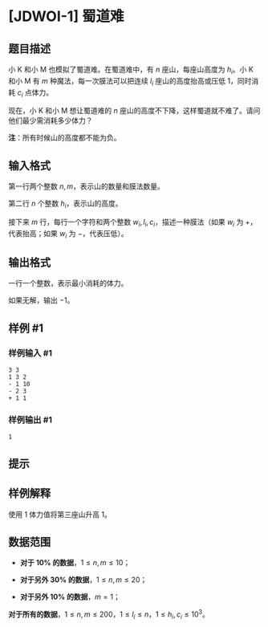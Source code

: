 # [JDWOI-1] 蜀道难

## 题目描述

小 K 和小 M 也模拟了蜀道难。在蜀道难中，有 $n$ 座山，每座山高度为 $h_i$。小 K 和小 M 有 $m$ 种魔法，每一次膜法可以把连续 $l_i$ 座山的高度抬高或压低 $1$，同时消耗 $c_i$ 点体力。

现在，小 K 和小 M 想让蜀道难的 $n$ 座山的高度不下降，这样蜀道就不难了。请问他们最少需消耗多少体力？

**注**：所有时候山的高度都不能为负。

## 输入格式

第一行两个整数 $n,m$，表示山的数量和膜法数量。

第二行 $n$ 个整数 $h_i$，表示山的高度。

接下来 $m$ 行，每行一个字符和两个整数 $w_i, l_i, c_i$，描述一种膜法（如果 $w_i$ 为 $+$，代表抬高；如果 $w_i$ 为 $-$，代表压低）。

## 输出格式

一行一个整数，表示最小消耗的体力。

如果无解，输出 $-1$。

## 样例 #1

### 样例输入 #1
```
3 3
1 3 2
- 1 10
- 2 3
+ 1 1
```

### 样例输出 #1

```
1
```

## 提示

## 样例解释
使用 $1$ 体力值将第三座山升高 $1$。
## 数据范围
- **对于 $10\%$ 的数据**，$1\leq n,m \leq 10$；

- **对于另外 $30\%$ 的数据**，$1\leq n,m \leq 20$；

- **对于另外 $10\%$ 的数据**，$m=1$；

**对于所有的数据**，$1\leq n, m \leq 200$，$1\leq l_i \leq n$，$1\leq h_i, c_i \leq 10^3$。
